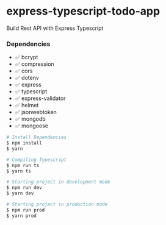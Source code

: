 # express-typescript-todo-app
Build Rest API with Express Typescript

### Dependencies
* ✅ bcrypt
* ✅ compression
* ✅ cors    
* ✅ dotenv
* ✅ express
* ✅ typescript
* ✅ express-validator
* ✅ helmet    
* ✅ jsonwebtoken
* ✅ mongodb    
* ✅ mongoose

```bash
# Install Dependencies
$ npm install
$ yarn 

# Compiling Typescript
$ npm run ts
$ yarn ts

# Starting project in development mode
$ npm run dev
$ yarn dev

# Starting project in production mode
$ npm run prod
$ yarn prod

```
